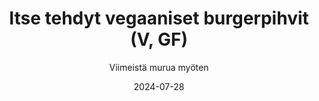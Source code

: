 ---
title: "Itse tehdyt vegaaniset burgerpihvit  (V, GF)"
image: "https://vegaanibotti.lauravuo.me/2024/07/2024-07-28_small.png"
date: 2024-07-28
receipt_url: "https://viimeistamuruamyoten.com/itse-tehdyt-vegaaniset-burgerpihvit-v-gf/"
author: "Viimeistä murua myöten"
---